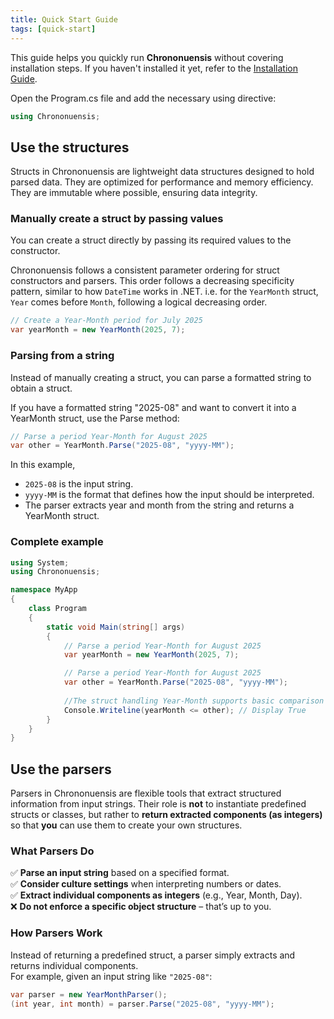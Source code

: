 ```yaml
---
title: Quick Start Guide
tags: [quick-start]
---
```


This guide helps you quickly run **Chrononuensis** without covering installation steps. If you haven't installed it yet, refer to the [Installation Guide](installation.md).

Open the Program.cs file and add the necessary using directive:

```csharp
using Chrononuensis;
```

## Use the structures

Structs in Chrononuensis are lightweight data structures designed to hold parsed data. They are optimized for performance and memory efficiency. They are immutable where possible, ensuring data integrity.

### Manually create a struct by passing values

You can create a struct directly by passing its required values to the constructor.

Chrononuensis follows a consistent parameter ordering for struct constructors and parsers. This order follows a decreasing specificity pattern, similar to how `DateTime` works in .NET. i.e. for the `YearMonth` struct, `Year` comes before `Month`, following a logical decreasing order.

```csharp
// Create a Year-Month period for July 2025
var yearMonth = new YearMonth(2025, 7);
```

### Parsing from a string

Instead of manually creating a struct, you can parse a formatted string to obtain a struct.

If you have a formatted string "2025-08" and want to convert it into a YearMonth struct, use the Parse method:

```csharp
// Parse a period Year-Month for August 2025
var other = YearMonth.Parse("2025-08", "yyyy-MM");
```

In this example,

* `2025-08` is the input string.
* `yyyy-MM` is the format that defines how the input should be interpreted.
* The parser extracts year and month from the string and returns a YearMonth struct.

### Complete example

```csharp
using System;
using Chrononuensis;

namespace MyApp
{
    class Program
    {
        static void Main(string[] args)
        {
            // Parse a period Year-Month for August 2025
            var yearMonth = new YearMonth(2025, 7); 

            // Parse a period Year-Month for August 2025
            var other = YearMonth.Parse("2025-08", "yyyy-MM"); 
            
            //The struct handling Year-Month supports basic comparison
            Console.Writeline(yearMonth <= other); // Display True
        }
    }
}
```

## Use the parsers

Parsers in Chrononuensis are flexible tools that extract structured information from input strings. Their role is **not** to instantiate predefined structs or classes, but rather to **return extracted components (as integers)** so that **you** can use them to create your own structures.

### What Parsers Do

✅ **Parse an input string** based on a specified format.  
✅ **Consider culture settings** when interpreting numbers or dates.  
✅ **Extract individual components as integers** (e.g., Year, Month, Day).  
❌ **Do not enforce a specific object structure** – that’s up to you.

### How Parsers Work

Instead of returning a predefined struct, a parser simply extracts and returns individual components.  
For example, given an input string like `"2025-08"`:

```csharp
var parser = new YearMonthParser();
(int year, int month) = parser.Parse("2025-08", "yyyy-MM");
```
